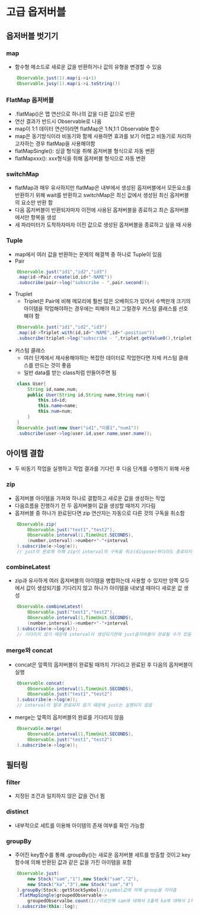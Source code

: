 # 고급 옵저버블
## 옵저버블 벗기기
### map
+ 함수형 메소드로 새로운 값을 반환하거나 값의 유형을 변경할 수 있음
```java
    Observable.just(1).map(i->i+1)
    Observable.jusy(1).map(i->i.toString())
```

### FlatMap 옵저버블
+ .flatMap()은 맵 연산으로 하나의 값을 다른 값으로 반환
+ 연산 결과가 반드시 Observable로 나옴
+ map이 1:1 데이터 연산이라면 flatMap은 1:N,1:1 Observable 함수
+ map은 동기방식이라 비동기와 함께 사용하면 효과를 보기 어렵고 비동기로 처리하고자하는 경우 flatMap을 사용해야함
+ flatMapSingle(): 싱글 형식을 취해 옵저버블 형식으로 자동 변환
+ flatMapxxx(): xxx형식을 취해 옵저버블 형식으로 자동 변환

### switchMap
+ flatMap과 매우 유사하지만 flatMap은 내부에서 생성된 옵저버블에서 모든요소를 반환하기 위해 wait를 반환하고 switchMap은 최신 값에서 생성된 최신 옵저버블의 요소만 반환 함
+ 다음 옵저버블이 반환되자마자 이전에 사용된 옵저버블을 종료하고 최슨 옵저버블에서만 항복을 생성
+ 새 파라미터가 도착하자마자 이전 값으로 생성된 옵저버블을 종료하고 싶을 때 사용

### Tuple
+ map에서 여러 값을 반환하는 문제의 해결책 중 하나로 Tuple이 있음
+ Pair
```java
    Observable.just("id1","id2","id3")
    .map(id->Pair.create(id,id+"-NAME"))
    .subscribe(pair->log("subscribe - ",pair.second));
```

+ Truplet
    - Triplet은 Pair에 비해 메모리에 훨씬 많은 오베허드가 있어서 수백만개 크기의 아이템을 작업해야하는 경우에는 피해야 하고 그럴경우 커스텀 클래스를 선호해야 함
```java
    Observable.just("id1","id2","id3")
    .map(id->Triplet.with(id,id+"-NAME",id+"-position"))
    .subscribe(triplet->log("subscribe - ",triplet.getValue0(),triplet.getValue1(),triplet.getValue2()));
```

+ 커스텀 클래스
    - 여러 단계에서 재사용해야하는 복잡한 데이터로 작업한다면 자체 커스텀 클래스를 만드는 것이 좋음
    - 일반 data를 받는 class처럼 만들어주면 됨
```java
    class User{
        String id,name,num;
        public User(String id,String name,String num){
            this.id=id;
            this.name=name;
            this.num=num;
        }
    }
    Observable.just(new User("id1","이름1","num1"))
    .subscribe(user->log(user.id,user.name,user.name));
```

## 아이템 결합
+ 두 비동기 작업을 실행하고 작업 결과를 기다린 후 다음 단계를 수행하기 위해 사용

### zip
+ 옵저버블 아이템을 가져와 하나로 결합하고 새로운 값을 생성하는 작업
+ 다음흐름을 진행하기 전 두 옵저버블이 값을 생성할 때까지 기다림
+ 옵저버블 중 하나가 완료된다면 zip 연산자는 자동으로 다른 것의 구독을 취소함

```java
    Observable.zip(
        Observable.just("test1","test2"),
        Observable.interval(1,TimeUnit.SECONDS),
        (number,interval)->number+"-"+interval
    ).subscribe(e->log(e));
    // just의 완료에 의해 zip이 interval의 구독을 취소(dispose)하더라도 종료되지는(terminate) 않음 
```

### combineLatest
+ zip과 유사하게 여러 옵저버블의 아이템을 병합하는데 사용할 수 있지만 양쪽 모두에서 값이 생성되기를 기다리지 않고 하나가 아이템을 내보낼 때마다 새로운 값 생성
```java
    Observable.combineLatest(
        Observable.just("test1","test2"),
        Observable.interval(1,TimeUnit.SECONDS),
        (number,interval)->number+"-"+interval
    ).subscribe(e->log(e));
    // 기다리지 않기 때문에 interval이 생성되기전에 just옵저버블이 완료될 수가 있음
```

### merge와 concat
+ concat은 앞쪽의 옵저버블이 완료될 때까지 기다리고 완료된 후 다음의 옵저버블이 실행
```java
    Observable.concat(
        Observable.interval(1,TimeUnit.SECONDS),
        Observable.just("test1","test2")
    ).subscribe(e->log(e));
    // interval이 절대 완료되지 않기 때문에 just는 실행되지 않음
```

+ merge는 앞쪽의 옵저버블의 완료를 기다리지 않음
```java
    Observable.merge(
        Observable.interval(1,TimeUnit.SECONDS),
        Observable.just("test1","test2")
    ).subscribe(e->log(e));
```

## 필터링
### filter
+ 지정된 조건과 일치하지 않은 값을 건너 뜀

### distinct
+ 내부적으로 세트를 이용해 아이템의 존재 여부를 확인 가능함

### groupBy
+ 주어진 key함수를 통해 .groupBy()는 새로운 옵저버블 세트를 방출할 것이고 key함수에 의해 반환된 값과 같은 값을 가진 아이템을 포함

```java
    Observable.just(
        new Stock("sam","1"),new Stock("sam","2"),
        new Stock("ka","3"),new Stock("sam","4")
    ).groupBy(Stock::getStockSymbol)//symbol값에 의해 group을 지어줌
    .flatMapSingle(groupedObservable->
        groupedObservalbe.count()//이로인해 sam에 대해서 3출력 ka에 대해서 1이 출력될 것
    ).subscribe(this::log);
```
